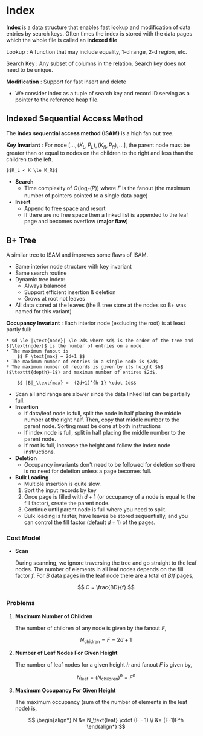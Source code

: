 #  Index

**Index** is a data structure that enables fast lookup and modification of data entries by search keys. Often times the index is stored with the data pages which the whole file is called an **indexed file**

Lookup
: A function  that may include equality, 1-d range, 2-d region, etc.

Search Key
: Any subset of columns in the relation. Search key does not need to be unique.

**Modification**
: Support for fast insert and delete

* We consider index as a tuple of search key and record ID serving as a pointer to the reference heap file.

##  Indexed Sequential Access Method

The **index sequential access method (ISAM)** is a  high fan out tree.

**Key Invariant**
: For node $[...,(K_L, P_L), (K_R, P_R),...]$, the parent node must be greater than or equal to nodes on the children to the right and less than the children to the left.

    $$K_L < K \le K_R$$

* **Search**
    * Time complexity of $O(\log_F(P))$ where $F$ is the fanout (the maximum number of pointers pointed to a single data page)
* **Insert**
    * Append to free space and resort
    * If there are no free space then a linked list is appended to the leaf page and becomes overflow (**major flaw**)

## B+ Tree

A similar tree to ISAM and improves some flaws of ISAM.

* Same interior node structure with key invariant
* Same search routine
* Dynamic tree index:
    * Always balanced
    * Support efficient insertion & deletion
    * Grows at root not leaves
* All data stored at the leaves (the B tree store at the nodes so B+ was named for this variant)

**Occupancy Invariant**
: Each interior node (excluding the root) is at least partly full:

    * $d \le |\text{node}| \le 2d$ where $d$ is the order of the tree and $|\text{node}|$ is the number of entries on a node.
    * The maximum fanout is
        $$ F_\text{max} = 2d+1 $$
    * The maximum number of entries in a single node is $2d$
    * The maximum number of records is given by its height $h$ ($\texttt{depth}-1$) and maximum number of entires $2d$,

        $$ |B|_\text{max} =  (2d+1)^{h-1} \cdot 2d$$

* Scan all and range are slower since the data linked list can be partially full.
* **Insertion**
    * If data/leaf node is full, split the node in half placing the middle number at the right half. Then, copy that middle number to the parent node. Sorting must be done at both instructions
    * If index node is full, split in half placing the middle number to the parent node.
    * If root is full, increase the height and follow the index node instructions.
* **Deletion**
    * Occupancy invariants don't need to be followed for deletion so there is no need for deletion unless a page becomes full.
* **Bulk Loading**
    * Multiple insertion is quite slow.
    1. Sort the input records by key
    2. Once page is filled with $d + 1$ (or occupancy of a node is equal to the fill factor), create the parent node.
    3. Continue until parent node is full where you need to split.
    * Bulk loading is faster, have leaves be stored sequentially, and you can control the fill factor (default $d + 1$) of the pages.

### Cost Model

* **Scan**

    During scanning, we ignore traversing the tree and go straight to the leaf nodes. The number of elements in all leaf nodes depends on the fill factor $f$. For $B$ data pages in the leaf node there are a total of $B/f$ pages,

    $$ C = \frac{BD}{f} $$

### Problems

1. **Maximum Number of Children**

    The number of children of any node is given by the fanout $F$,

    $$N_\text{chidren} = F = 2d + 1$$

1. **Number of Leaf Nodes For Given Height**

    The number of leaf nodes for a given height $h$ and fanout $F$ is given by,

    $$N_\text{leaf} = (N_\text{children})^h = F^h$$
1. **Maximum Occupancy For Given Height**

    The maximum occupancy (sum of the number of elements in the leaf node) is,

    $$
    \begin{align*}
        N &= N_\text{leaf} \cdot (F - 1) \\
        &= (F-1)F^h
    \end{align*}
    $$